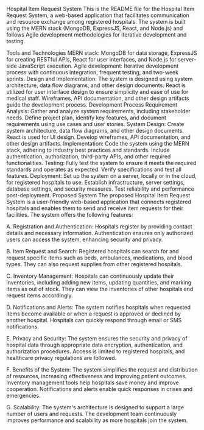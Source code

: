 Hospital Item Request System
This is the README file for the Hospital Item Request System, a web-based application that facilitates communication and resource exchange among registered hospitals. The system is built using the MERN stack (MongoDB, ExpressJS, React, and Node.js) and follows Agile development methodologies for iterative development and testing.

Tools and Technologies
MERN stack: MongoDB for data storage, ExpressJS for creating RESTful APIs, React for user interfaces, and Node.js for server-side JavaScript execution.
Agile development: Iterative development process with continuous integration, frequent testing, and two-week sprints.
Design and Implementation: The system is designed using system architecture, data flow diagrams, and other design documents. React is utilized for user interface design to ensure simplicity and ease of use for medical staff. Wireframes, API documentation, and other design artifacts guide the development process.
Development Process
Requirement Analysis: Gather and analyze system requirements, including stakeholder needs. Define project plan, identify key features, and document requirements using use cases and user stories.
System Design: Create system architecture, data flow diagrams, and other design documents. React is used for UI design. Develop wireframes, API documentation, and other design artifacts.
Implementation: Code the system using the MERN stack, adhering to industry best practices and standards. Include authentication, authorization, third-party APIs, and other required functionalities.
Testing: Fully test the system to ensure it meets the required standards and operates as expected. Verify specifications and test all features.
Deployment: Set up the system on a server, locally or in the cloud, for registered hospitals to use. Establish infrastructure, server settings, database settings, and security measures. Test reliability and performance post-deployment.
Proposed System
The proposed Hospital Item Request System is a user-friendly web-based application that connects registered hospitals and enables them to send and receive item requests for their facilities. The system offers the following features:

A. Registration and Authentication: Hospitals register by providing contact details and necessary information. Authentication ensures only authorized users can access the system, enhancing security and privacy.

B. Item Request and Search: Registered hospitals can search for and request specific items such as beds, ambulances, medications, and blood types. They can also request supplies from other registered hospitals.

C. Inventory Management: Hospitals can continuously update their inventories, including adding new items, updating quantities, and marking items as out of stock. They can view the inventories of other hospitals and request items accordingly.

D. Notifications and Alerts: The system notifies hospitals when requested items become available or when a request is approved or declined by another hospital. Hospitals can quickly respond through email or SMS notifications.

E. Privacy and Security: The system ensures the security and privacy of hospital data through appropriate data encryption, authentication, and authorization procedures. Access is limited to registered hospitals, and healthcare privacy regulations are followed.

F. Benefits of the System: The system simplifies the request and distribution of resources, increasing effectiveness and improving patient outcomes. Inventory management tools help hospitals save money and improve cooperation. Notifications and alerts enable quick responses in crises and emergencies.

G. Scalability: The system's architecture is designed to support a large number of users and requests. The development team continuously improves performance and scalability as more hospitals join the system.

